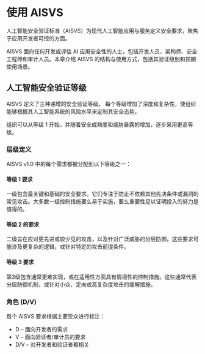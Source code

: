 # 使用 AISVS

人工智能安全验证标准（AISVS）为现代人工智能应用与服务定义安全要求，聚焦于应用开发者可控的方面。

AISVS 面向任何开发或评估 AI 应用安全性的人士，包括开发人员、架构师、安全工程师和审计人员。本章介绍 AISVS 的结构与使用方式，包括其验证级别和预期使用场景。

## 人工智能安全验证等级

AISVS 定义了三种递增的安全验证等级。 每个等级增加了深度和复杂性，使组织能够根据其人工智能系统的风险水平来定制其安全态势。

组织可以从等级 1 开始，并随着安全成熟度和威胁暴露的增加，逐步采用更高等级。

### 层级定义

AISVS v1.0 中的每个需求都被分配到以下等级之一：

#### 等级 1 要求

一级包含最关键和基础的安全要求。它们专注于防止不依赖其他先决条件或漏洞的常见攻击。大多数一级控制措施要么易于实施，要么重要性足以证明投入的努力是值得的。

#### 等级 2 的要求

二级旨在应对更先进或较少见的攻击，以及针对广泛威胁的分层防御。这些要求可能涉及更复杂的逻辑，或针对特定的攻击前提条件。

#### 等级 3 要求

第3级包含通常更难实现，或在适用性方面具有情境性的控制措施。这些通常代表分层防御机制，或针对小众、定向或高复杂度攻击的缓解措施。

### 角色 (D/V)

每个 AISVS 要求根据主要受众进行标注：

* D – 面向开发者的需求
* V – 面向验证者/审计员的要求
* D/V – 对开发者和验证者都相关

